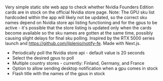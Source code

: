 Very simple static site web app to check whether Nvidia Founders Edition cards are in stock on the official Nvidia store page. Note: The GPU sku list hardcoded within the app will likely not be updated, so the correct sku names depend on Nvidia store api listing functioning and for the gpus to be active - it's possible that the store listing is updated only when the cards become available so the sku names are gotten at the same time, possibly causing slight delays for final sku polling. Inspired by the RTX 5000 series launch and https://github.com/jlplenio/notify-fe. Made with Next.js.

- Periodically poll the Nvidia store api - default value is 20 seconds
- Select the desired gpus to poll
- Multiple country stores - currently: Finland, Germany, and France
- Option to allow sending desktop notification when a gpu comes in stock
- Flash title with the names of the gpus in stock
